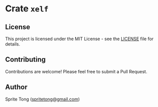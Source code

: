 # Crate `xelf`

## License

This project is licensed under the MIT License - see the [LICENSE](LICENSE) file for details.

## Contributing

Contributions are welcome! Please feel free to submit a Pull Request.

## Author

Sprite Tong (spritetong@gmail.com)
